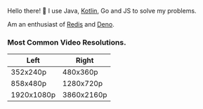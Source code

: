 Hello there! 👋 I use Java, [Kotlin](https://kotlinlang.org/), Go and JS to solve my problems.<br>

Am an enthusiast of [Redis](https://redis.io/) and [Deno](https://deno.land/).

<!-- https://github.com/USERNAME.png -->
<div>
    <h3>Most Common Video Resolutions.</h3>
    
| Left | Right |
|----|----|
| 352x240p | 480x360p |
| 858x480p | 1280x720p |
| 1920x1080p | 3860x2160p |
<!--     <a href="https://www.jetbrains.com/idea/"><img src="idea.png" height="36" /></a> -->
<!--     <a href="https://code.visualstudio.com/"><img src="code.png" height="36" /></a> -->
</div>
